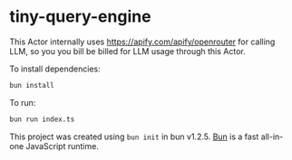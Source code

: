 # tiny-query-engine

This Actor internally uses https://apify.com/apify/openrouter for calling LLM, so you you bill be billed for LLM usage through this Actor.

To install dependencies:

```bash
bun install
```

To run:

```bash
bun run index.ts
```

This project was created using `bun init` in bun v1.2.5. [Bun](https://bun.sh) is a fast all-in-one JavaScript runtime.
